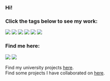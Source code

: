 ### Hi!

### Click the tags below to see my work:

<a href="https://github.com/search?q=user%3Atobysmith568+user%3Atobysmith568-university+user%3AFibre-App+user%3ATobyAndToby+user%3AEbrisoft+user%3ATacticalDesign+typescript"><img src="https://img.shields.io/badge/Typescript-%23007BCD.svg?style=for-the-badge&logo=Typescript&logoColor=white&link=https://github.com/search?q=user%3Atobysmith568+user%3Atobysmith568-university+user%3AFibre-App+user%3ATobyAndToby+user%3AEbrisoft+user%3ATacticalDesign+typescript"/></a>
<a href="https://github.com/search?q=user%3Atobysmith568+user%3Atobysmith568-university+user%3AFibre-App+user%3ATobyAndToby+user%3AEbrisoft+user%3ATacticalDesign+csharp"><img src="https://img.shields.io/badge/C--Sharp-%23330081.svg?style=for-the-badge&logo=C%20Sharp&logoColor=white&link=https://github.com/search?q=user%3Atobysmith568+user%3Atobysmith568-university+user%3AFibre-App+user%3ATobyAndToby+user%3AEbrisoft+user%3ATacticalDesign+csharp"/></a>
<a href="https://github.com/search?q=user%3Atobysmith568+user%3Atobysmith568-university+user%3AFibre-App+user%3ATobyAndToby+user%3AEbrisoft+user%3ATacticalDesign+angular"><img src="https://img.shields.io/badge/Angular-%23DD0330.svg?style=for-the-badge&logo=Angular&logoColor=white&link=https://github.com/search?q=user%3Atobysmith568+user%3Atobysmith568-university+user%3AFibre-App+user%3ATobyAndToby+user%3AEbrisoft+user%3ATacticalDesign+angular"/></a>
<a href="https://github.com/search?q=user%3Atobysmith568+user%3Atobysmith568-university+user%3AFibre-App+user%3ATobyAndToby+user%3AEbrisoft+user%3ATacticalDesign+react"><img src="https://img.shields.io/badge/React-%2361DAFB.svg?style=for-the-badge&logo=React&logoColor=black&link=https://github.com/search?q=user%3Atobysmith568+user%3Atobysmith568-university+user%3AFibre-App+user%3ATobyAndToby+user%3AEbrisoft+user%3ATacticalDesign+react"/></a>
<a href="https://github.com/search?q=user%3Atobysmith568+user%3Atobysmith568-university+user%3AFibre-App+user%3ATobyAndToby+user%3AEbrisoft+user%3ATacticalDesign+nodejs"><img src="https://img.shields.io/badge/Node.js-%23026E00.svg?style=for-the-badge&logo=node.js&logoColor=white&link=https://github.com/search?q=user%3Atobysmith568+user%3Atobysmith568-university+user%3AFibre-App+user%3ATobyAndToby+user%3AEbrisoft+user%3ATacticalDesign+nodejs"/></a>
<a href="https://github.com/search?q=user%3Atobysmith568+user%3Atobysmith568-university+user%3AFibre-App+user%3ATobyAndToby+user%3AEbrisoft+user%3ATacticalDesign+electron"><img src="https://img.shields.io/badge/Electron-%232B2E3A.svg?style=for-the-badge&logo=Electron&logoColor=white&link=https://github.com/search?q=user%3Atobysmith568+user%3Atobysmith568-university+user%3AFibre-App+user%3ATobyAndToby+user%3AEbrisoft+user%3ATacticalDesign+electron"/></a>

### Find me here:

<a href="https://tobysmith.uk"><img src="https://img.shields.io/badge/Website-%231E73BE.svg?style=for-the-badge&logoColor=white&link=https://tobysmith.uk"/></a>
<a href="https://www.linkedin.com/in/tobysmith568/"><img src="https://img.shields.io/badge/Linkedin-%230077B5.svg?style=for-the-badge&logoColor=white&link=https://www.linkedin.com/in/tobysmith568/"/></a>

Find my university projects <a href="https://github.com/tobysmith568-university">here</a>.  
Find some projects I have collaborated on <a href="https://github.com/TobyAndToby">here</a>.

